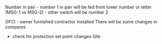 Number in pair - number 1 in pair will be fed from lower number or letter (MSG-1 vs MSG-2) - other switch will be number 2

OFCI - owner furnished contractor installed
There will be some changes in compares
- check for protection set point changes
Site 